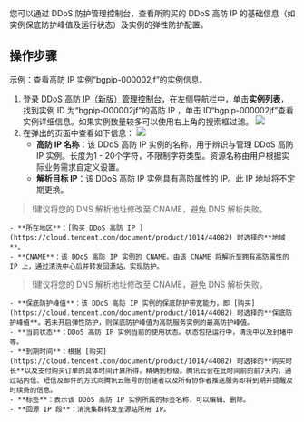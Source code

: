 
您可以通过 DDoS 防护管理控制台，查看所购买的 DDoS 高防 IP 的基础信息（如实例保底防护峰值及运行状态）及实例的弹性防护配置。

## 操作步骤

示例：查看高防 IP 实例“bgpip-000002jf”的实例信息。
1. 登录 [DDoS 高防 IP（新版）管理控制台](https://console.cloud.tencent.com/ddos/antiddos-advanced/package)，在左侧导航栏中，单击**实例列表**，找到实例 ID 为“bgpip-000002jf”的高防 IP ，单击 ID“bgpip-000002jf”查看实例详细信息。如果实例数量较多可以使用右上角的搜索框过滤。
![](https://main.qcloudimg.com/raw/3e7bc8686feaba30b5e5bb5dd067a93c.png)
3. 在弹出的页面中查看如下信息：
![](https://qcloudimg.tencent-cloud.cn/raw/548a54d2ad50ec0490194717893a9365.png)
	- **高防 IP 名称**：该 DDoS 高防 IP 实例的名称，用于辨识与管理 DDoS 高防 IP 实例。长度为1 - 20个字符，不限制字符类型。资源名称由用户根据实际业务需求自定义设置。
	- **解析目标 IP**：该 DDoS 高防 IP 实例具有高防属性的 IP。此 IP 地址将不定期更换。
>!建议将您的 DNS 解析地址修改至 CNAME，避免 DNS 解析失败。
>
    - **所在地区**：[购买 DDoS 高防 IP ](https://cloud.tencent.com/document/product/1014/44082) 时选择的**地域**。
    - **CNAME**：该 DDoS 高防 IP 实例的 CNAME。由该 CNAME 将解析至拥有高防属性的 IP 上，通过清洗中心后并转发回源站，实现防护。
>!建议将您的 DNS 解析地址修改至 CNAME，避免 DNS 解析失败。
>
	- **保底防护峰值**：该 DDoS 高防 IP 实例的保底防护带宽能力，即 [购买](https://cloud.tencent.com/document/product/1014/44082) 时选择的**保底防护峰值**。若未开启弹性防护，则保底防护峰值为高防服务实例的最高防护峰值。
	- **当前状态**：DDoS 高防 IP 实例当前的使用状态。状态包括运行中，清洗中以及封堵中等。
	- **到期时间**：根据 [购买](https://cloud.tencent.com/document/product/1014/44082) 时选择的**购买时长**以及支付购买订单的具体时间计算所得，精确到秒级。腾讯云会在此时间前的前7天内，通过站内信、短信及邮件的方式向腾讯云账号的创建者以及所有协作者推送服务即将到期并提醒及时续费的信息。
	- **标签**：表示该 DDoS 高防 IP 实例所属的标签名称，可以编辑、删除。
	- **回源 IP 段**：清洗集群转发至源站所用 IP。


